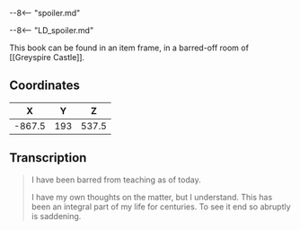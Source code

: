  

--8<-- "spoiler.md"

--8<-- "LD_spoiler.md"

This book can be found in an item frame, in a barred-off room of [[Greyspire Castle]].

## Coordinates
| **X**  | **Y** | **Z** |
| :----: | :---: | :---: |
| -867.5 |  193  | 537.5 |

## Transcription
> I have been barred from teaching as of today.
>
> I have my own thoughts on the matter, but I understand. This has been an integral part of my life for centuries. To see it end so abruptly is saddening.
